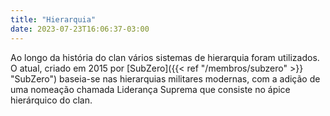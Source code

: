 ```yaml
---
title: "Hierarquia"
date: 2023-07-23T16:06:37-03:00
---
```


Ao longo da história do clan vários sistemas de hierarquia foram utilizados. O atual, criado em 2015 por [SubZero]({{< ref "/membros/subzero" >}} "SubZero") baseia-se nas hierarquias militares modernas, com a adição de uma nomeação chamada Liderança Suprema que consiste no ápice hierárquico do clan.



